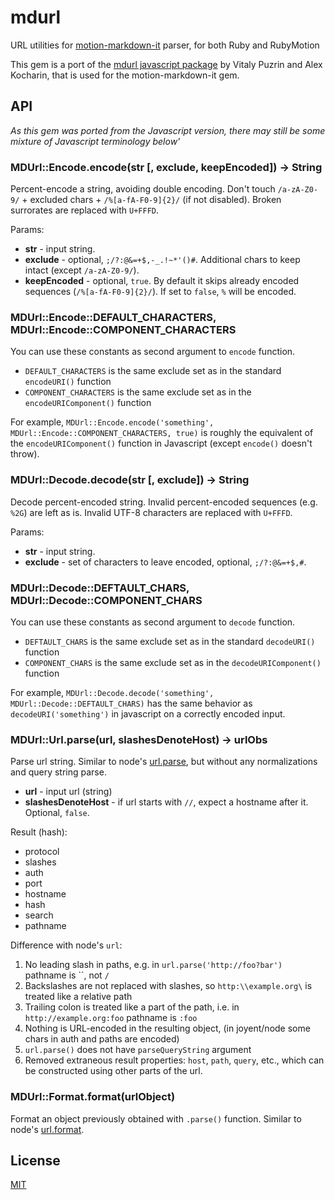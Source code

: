 # mdurl

URL utilities for [motion-markdown-it](https://github.com/digitalmoksha/motion-markdown-it) parser, for both Ruby and RubyMotion

This gem is a port of the [mdurl javascript package](https://github.com/markdown-it/mdurl) by Vitaly Puzrin and Alex Kocharin, that is used for the motion-markdown-it gem.

## API

_As this gem was ported from the Javascript version, there may still be some mixture of Javascript terminology below'_

### MDUrl::Encode.encode(str [, exclude, keepEncoded]) -> String

Percent-encode a string, avoiding double encoding. Don't touch `/a-zA-Z0-9/` +
excluded chars + `/%[a-fA-F0-9]{2}/` (if not disabled). Broken surrorates are
replaced with `U+FFFD`.

Params:

- __str__ - input string.
- __exclude__ - optional, `;/?:@&=+$,-_.!~*'()#`. Additional chars to keep intact
  (except `/a-zA-Z0-9/`).
- __keepEncoded__ - optional, `true`. By default it skips already encoded sequences
  (`/%[a-fA-F0-9]{2}/`). If set to `false`, `%` will be encoded.


### MDUrl::Encode::DEFAULT_CHARACTERS, MDUrl::Encode::COMPONENT_CHARACTERS

You can use these constants as second argument to `encode` function.

 - `DEFAULT_CHARACTERS` is the same exclude set as in the standard `encodeURI()` function
 - `COMPONENT_CHARACTERS` is the same exclude set as in the `encodeURIComponent()` function

For example, `MDUrl::Encode.encode('something', MDUrl::Encode::COMPONENT_CHARACTERS, true)` is roughly the equivalent of
the `encodeURIComponent()` function in Javascript (except `encode()` doesn't throw).


### MDUrl::Decode.decode(str [, exclude]) -> String

Decode percent-encoded string. Invalid percent-encoded sequences (e.g. `%2G`)
are left as is. Invalid UTF-8 characters are replaced with `U+FFFD`.


Params:

- __str__ - input string.
- __exclude__ - set of characters to leave encoded, optional, `;/?:@&=+$,#`.


### MDUrl::Decode::DEFTAULT_CHARS, MDUrl::Decode::COMPONENT_CHARS

You can use these constants as second argument to `decode` function.

 - `DEFTAULT_CHARS` is the same exclude set as in the standard `decodeURI()` function
 - `COMPONENT_CHARS` is the same exclude set as in the `decodeURIComponent()` function

For example, `MDUrl::Decode.decode('something', MDUrl::Decode::DEFTAULT_CHARS)` has the same behavior as
`decodeURI('something')` in javascript on a correctly encoded input.


### MDUrl::Url.parse(url, slashesDenoteHost) -> urlObs

Parse url string. Similar to node's [url.parse](http://nodejs.org/api/url.html#url_url_parse_urlstr_parsequerystring_slashesdenotehost), but without any
normalizations and query string parse.

 - __url__ - input url (string)
 - __slashesDenoteHost__ - if url starts with `//`, expect a hostname after it. Optional, `false`.

Result (hash):

- protocol
- slashes
- auth
- port
- hostname
- hash
- search
- pathname

Difference with node's `url`:

1. No leading slash in paths, e.g. in `url.parse('http://foo?bar')` pathname is
   ``, not `/`
2. Backslashes are not replaced with slashes, so `http:\\example.org\` is
   treated like a relative path
3. Trailing colon is treated like a part of the path, i.e. in
   `http://example.org:foo` pathname is `:foo`
4. Nothing is URL-encoded in the resulting object, (in joyent/node some chars
   in auth and paths are encoded)
5. `url.parse()` does not have `parseQueryString` argument
6. Removed extraneous result properties: `host`, `path`, `query`, etc.,
   which can be constructed using other parts of the url.


### MDUrl::Format.format(urlObject)

Format an object previously obtained with `.parse()` function. Similar to node's
[url.format](http://nodejs.org/api/url.html#url_url_format_urlobj).


## License

[MIT](https://github.com/markdown-it/mdurl/blob/master/LICENSE)
